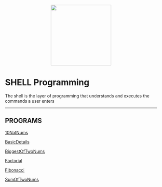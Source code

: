 [<p align="center">
<img src="https://img.icons8.com/color/96/000000/linux--v1.png" height='200'></p>](https://www.google.com/search?q=java&oq=java&aqs=chrome..69i57j69i59l3j69i60j69i65j69i60l2.1810j0j7&sourceid=chrome&ie=UTF-8)

# SHELL Programming
The shell is the layer of programming that understands and executes the commands a user enters

---
## PROGRAMS
[10NatNums](https://github.com/004Ajay/OperatingSystem/blob/main/10NatNums.sh) 

[BasicDetails](https://github.com/004Ajay/OperatingSystem/blob/main/BasicDetails.sh) 

[BiggestOfTwoNums](https://github.com/004Ajay/OperatingSystem/blob/main/BiggestOfTwoNums.sh) 

[Factorial](https://github.com/004Ajay/OperatingSystem/blob/main/Factorial.sh) 

[Fibonacci](https://github.com/004Ajay/OperatingSystem/blob/main/Fibonacci.sh) 

[SumOfTwoNums](https://github.com/004Ajay/OperatingSystem/blob/main/SumOfTwoNums.sh) 

